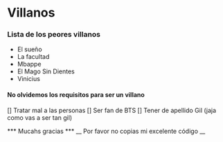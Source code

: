 # Villanos
### Lista de los peores villanos

* El sueño
* La facultad
* Mbappe
* El Mago Sin Dientes
* Vinicius

#### No olvidemos los requisitos para ser un villano
[] Tratar mal a las personas
[] Ser fan de BTS
[] Tener de apellido Gil (jaja como vas a ser tan gil)

*** Mucahs gracias *** 
__ Por favor no copias mi excelente código __ 